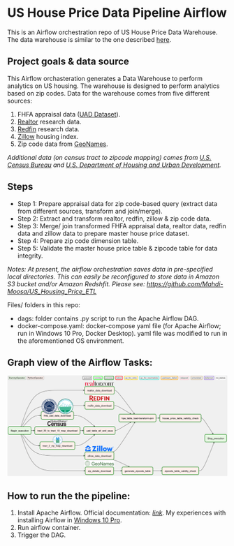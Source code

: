 # US House Price Data Pipeline Airflow

This is an Airflow orchestration repo of US House Price Data Warehouse. The data warehouse is similar to the one described [here](https://github.com/Mahdi-Moosa/US_Housing_Price_ETL).

## Project goals & data source 

This Airflow orchasteration generates a Data Warehouse to perform analytics on US housing. The warehouse is designed to perform analytics based on zip codes. Data for the warehouse comes from five different sources:
1. FHFA appraisal data ([UAD Dataset](https://www.fhfa.gov/DataTools/Pages/UAD-Dashboards.aspx)).
2. [Realtor](https://www.realtor.com/research/data/) research data.
3. [Redfin](https://www.redfin.com/news/data-center/) research data.
4. [Zillow](https://www.zillow.com/research/data/) housing index.
5. Zip code data from [GeoNames](http://download.geonames.org/export/zip/).

*Additional data (on census tract to zipcode mapping) comes from [U.S. Census Bureau](https://www.census.gov/) and [U.S. Department of
Housing and Urban Development](https://www.hud.gov/).*

## Steps
* Step 1: Prepare appraisal data for zip code-based query (extract data from different sources, transform and join/merge).
* Step 2: Extract and transform realtor, redfin, zillow & zip code data.
* Step 3: Merge/ join transformed FHFA appraisal data, realtor data, redfin data and zillow data to prepare master house price dataset.
* Step 4: Prepare zip code dimension table.
* Step 5: Validate the master house price table & zipcode table for data integrity.

*Notes: At present, the airflow orchestration saves data in pre-specified local directories. This can easily be reconfigured to store data in Amazon S3 bucket and/or Amazon Redshfit. Please see: https://github.com/Mahdi-Moosa/US_Housing_Price_ETL*

Files/ folders in this repo: 
* dags: folder contains .py script to run the Apache Airflow DAG.
* docker-compose.yaml: docker-compose yaml file (for Apache Airflow; run in Windows 10 Pro, Docker Desktop). yaml file was modified to run in the aforementioned OS environment. 

## Graph view of the Airflow Tasks:

![My Image](images/Airflow_Scheme.png)

## How to run the the pipeline:
1. Install Apache Airflow. Official documentation: [*link*](https://airflow.apache.org/docs/apache-airflow/2.2.1/start/docker.html). My experiences with  installing Airflow in [Windows 10 Pro](https://mahdimoosa.substack.com/p/airflow-in-windows-10-pro-docker). 
2. Run airflow container.
3. Trigger the DAG.
